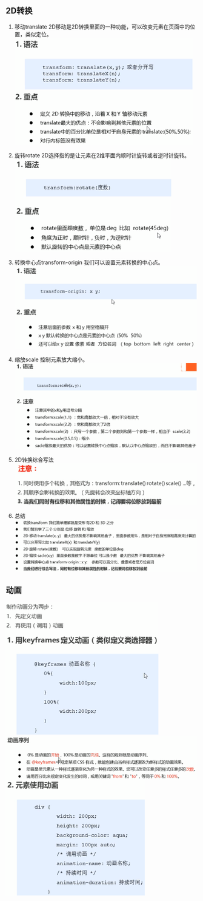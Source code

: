 ## 2D转换

1. 移动translate
2D移动是2D转换里面的一种功能，可以改变元素在页面中的位置，类似定位。
![移动translate](../../images/2D转换-移动translate.png)

2. 旋转rotate
2D选择指的是让元素在2维平面内顺时针旋转或者逆时针旋转。
![旋转rotate](../../images/2D转换-旋转rotate.png)

3. 转换中心点transform-origin
我们可以设置元素转换的中心点。
![转换中心点transform-origin](../../images/2D转换-转换中心点transform-origin.png)

4. 缩放scale
控制元素放大缩小。
![缩放scale](../../images/2D转换-缩放scale.png)

5. 2D转换综合写法
![2D转换综合写法](../../images/2D转换-综合写法.png)

6. 总结
![2D转换综合写法](../../images/2D转换-总结.png)

## 动画

![动画的基本使用](../../images/动画的基本使用.png)
![动画序列](../../images/动画序列.png)
![使用动画](../../images/使用动画.png)
